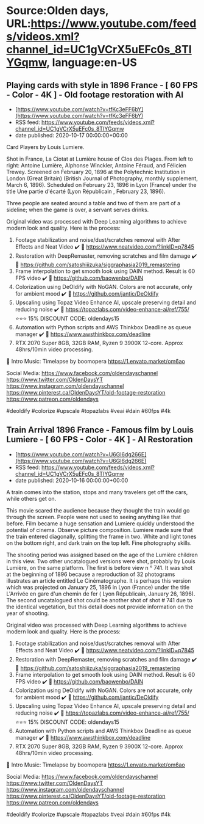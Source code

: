 # Source:Olden days, URL:https://www.youtube.com/feeds/videos.xml?channel_id=UC1gVCrX5uEFc0s_8TIYGqmw, language:en-US

## Playing cards with style in 1896 France - [ 60 FPS - Color - 4K ] - Old footage restoration with AI
 - [https://www.youtube.com/watch?v=tfKc3eFF6bY](https://www.youtube.com/watch?v=tfKc3eFF6bY)
 - RSS feed: https://www.youtube.com/feeds/videos.xml?channel_id=UC1gVCrX5uEFc0s_8TIYGqmw
 - date published: 2020-10-17 00:00:00+00:00

Card Players by Louis Lumiere.

Shot in France, La Ciotat at Lumière house of Clos des Plages.
From left to right: Antoine Lumière, Alphonse Winckler, Antoine Féraud, and Félicien Trewey.
Screened on February 20, 1896 at the Polytechnic Institution in London (Great Britain) (British Journal of Photography, monthly supplement, March 6, 1896). Scheduled on February 23, 1896 in Lyon (France) under the title Une partie d'écarté (Lyon Républicain , February 23, 1896).

Three people are seated around a table and two of them are part of a sideline; when the game is over, a servant serves drinks.

Original video was processed with Deep Learning algorithms to achieve modern look and quality. Here is the process:

1. Footage stabilization and noise/dust/scratches removal with After Effects and Neat Video ✔️
🔗 https://www.neatvideo.com/?linkID=p7845
2. Restoration with DeepRemaster, removing scratches and film damage ✔️
🔗 https://github.com/satoshiiizuka/siggraphasia2019_remastering
3. Frame interpolation to get smooth look using DAIN method. Result is 60 FPS video ✔️
🔗 https://github.com/baowenbo/DAIN
4. Colorization using DeOldify with NoGAN. Colors are not accurate, only for ambient mood ✔️
🔗 https://github.com/jantic/DeOldify
5. Upscaling using Topaz Video Enhance AI, upscale preserving detail and reducing noise ✔️
🔗 https://topazlabs.com/video-enhance-ai/ref/755/
⭐⭐⭐ 15% DISCOUNT CODE: oldendays15
6. Automation with Python scripts and AWS Thinkbox Deadline as queue manager ✔️
🔗 https://www.awsthinkbox.com/deadline
7. RTX 2070 Super 8GB, 32GB RAM, Ryzen 9 3900X 12-core. Approx 48hrs/10min video processing.

🎵 Intro Music:
Timelapse by boomopera
https://1.envato.market/om6ao

Social Media:
https://www.facebook.com/oldendayschannel
https://www.twitter.com/OldenDaysYT
https://www.instagram.com/oldendayschannel
https://www.pinterest.ca/OldenDaysYT/old-footage-restoration
https://www.patreon.com/oldendays

#deoldify #colorize #upscale #topazlabs #veai #dain #60fps #4k

## Train Arrival 1896 France - Famous film by Louis Lumiere - [ 60 FPS - Color - 4K ] - AI Restoration
 - [https://www.youtube.com/watch?v=U6GI6dg266E](https://www.youtube.com/watch?v=U6GI6dg266E)
 - RSS feed: https://www.youtube.com/feeds/videos.xml?channel_id=UC1gVCrX5uEFc0s_8TIYGqmw
 - date published: 2020-10-16 00:00:00+00:00

A train comes into the station, stops and many travelers get off the cars, while others get on.

This movie scared the audience because they thought the train would go through the screen. People were not used to seeing anything like that before. Film became a huge sensation and Lumiere quickly understood the potential of cinema. Observe picture composition. Lumiere made sure that the train entered diagonally, splitting the frame in two. White and light tones on the bottom right, and dark train on the top left. Fine photography skills.  

The shooting period was assigned based on the age of the Lumière children in this view. Two other uncatalogued versions were shot, probably by Louis Lumière, on the same platform. The first is before view n ° 741. It was shot at the beginning of 1896 because a reproduction of 32 photograms illustrates an article entitled Le Cinématographe. It is perhaps this version which was projected on January 25, 1896 in Lyon (France) under the title L'Arrivée en gare d'un chemin de fer ( Lyon Républicain, January 26, 1896). The second uncatalogued shot could be another shot of shot # 741 due to the identical vegetation, but this detail does not provide information on the year of shooting.

Original video was processed with Deep Learning algorithms to achieve modern look and quality. Here is the process:

1. Footage stabilization and noise/dust/scratches removal with After Effects and Neat Video ✔️
🔗 https://www.neatvideo.com/?linkID=p7845
2. Restoration with DeepRemaster, removing scratches and film damage ✔️
🔗 https://github.com/satoshiiizuka/siggraphasia2019_remastering
3. Frame interpolation to get smooth look using DAIN method. Result is 60 FPS video ✔️
🔗 https://github.com/baowenbo/DAIN
4. Colorization using DeOldify with NoGAN. Colors are not accurate, only for ambient mood ✔️
🔗 https://github.com/jantic/DeOldify
5. Upscaling using Topaz Video Enhance AI, upscale preserving detail and reducing noise ✔️
🔗 https://topazlabs.com/video-enhance-ai/ref/755/
⭐⭐⭐ 15% DISCOUNT CODE: oldendays15
6. Automation with Python scripts and AWS Thinkbox Deadline as queue manager ✔️
🔗 https://www.awsthinkbox.com/deadline
7. RTX 2070 Super 8GB, 32GB RAM, Ryzen 9 3900X 12-core. Approx 48hrs/10min video processing.

🎵 Intro Music:
Timelapse by boomopera
https://1.envato.market/om6ao

Social Media:
https://www.facebook.com/oldendayschannel
https://www.twitter.com/OldenDaysYT
https://www.instagram.com/oldendayschannel
https://www.pinterest.ca/OldenDaysYT/old-footage-restoration
https://www.patreon.com/oldendays

#deoldify #colorize #upscale #topazlabs #veai #dain #60fps #4k

